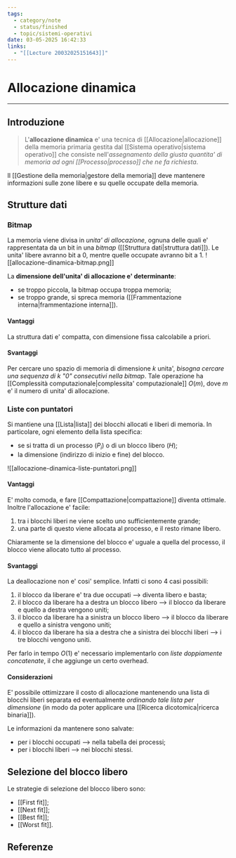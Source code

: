 ```yaml
---
tags:
  - category/note
  - status/finished
  - topic/sistemi-operativi
date: 03-05-2025 16:42:33
links:
  - "[[Lecture 20032025151643]]"
---
```

# Allocazione dinamica
---
## Introduzione
> L'**allocazione dinamica** e' una tecnica di [[Allocazione|allocazione]] della memoria primaria gestita dal [[Sistema operativo|sistema operativo]] che consiste nell'_assegnamento della giusta quantita' di memoria ad ogni [[Processo|processo]] che ne fa richiesta_.

Il [[Gestione della memoria|gestore della memoria]] deve mantenere informazioni sulle zone libere e su quelle occupate della memoria.

## Strutture dati
### Bitmap
La memoria viene divisa in _unita' di allocazione_, ognuna delle quali e' rappresentata da un bit in una _bitmap_ ([[Struttura dati|struttura dati]]). Le unita' libere avranno bit a 0, mentre quelle occupate avranno bit a 1.
![[allocazione-dinamica-bitmap.png]]

La **dimensione dell'unita' di allocazione e' determinante**:
- se troppo piccola, la bitmap occupa troppa memoria;
- se troppo grande, si spreca memoria ([[Frammentazione interna|frammentazione interna]]).

#### Vantaggi
La struttura dati e' compatta, con dimensione fissa calcolabile a priori.

#### Svantaggi
Per cercare uno spazio di memoria di dimensione $k$ unita', _bisogna cercare una sequenza di $k$ "0" consecutivi nella bitmap_. Tale operazione ha [[Complessità computazionale|complessita' computazionale]] $O(m)$, dove $m$ e' il numero di unita' di allocazione.

### Liste con puntatori
Si mantiene una [[Lista|lista]] dei blocchi allocati e liberi di memoria. In particolare, ogni elemento della lista specifica:
- se si tratta di un processo ($P_{i}$) o di un blocco libero ($H$);
- la dimensione (indirizzo di inizio e fine) del blocco.

![[allocazione-dinamica-liste-puntatori.png]]

#### Vantaggi
E' molto comoda, e fare [[Compattazione|compattazione]] diventa ottimale. Inoltre l'allocazione e' facile:
1. tra i blocchi liberi ne viene scelto uno sufficientemente grande;
2. una parte di questo viene allocata al processo, e il resto rimane libero.

Chiaramente se la dimensione del blocco e' uguale a quella del processo, il blocco viene allocato tutto al processo.

#### Svantaggi
La deallocazione non e' cosi' semplice. Infatti ci sono 4 casi possibili:
1. il blocco da liberare e' tra due occupati --> diventa libero e basta;
2. il blocco da liberare ha a destra un blocco libero --> il blocco da liberare e quello a destra vengono uniti;
3. il blocco da liberare ha a sinistra un blocco libero --> il blocco da liberare e quello a sinistra vengono uniti;
4. il blocco da liberare ha sia a destra che a sinistra dei blocchi liberi --> i tre blocchi vengono uniti.

Per farlo in tempo $O(1)$ e' necessario implementarlo con _liste doppiamente concatenate_, il che aggiunge un certo overhead.

#### Considerazioni
E' possibile ottimizzare il costo di allocazione mantenendo una lista di blocchi liberi separata ed eventualmente _ordinando tale lista per dimensione_ (in modo da poter applicare una [[Ricerca dicotomica|ricerca binaria]]).

Le informazioni da mantenere sono salvate:
- per i blocchi occupati --> nella tabella dei processi;
- per i blocchi liberi --> nei blocchi stessi.

## Selezione del blocco libero
Le strategie di selezione del blocco libero sono:
- [[First fit]];
- [[Next fit]];
- [[Best fit]];
- [[Worst fit]].

## Referenze